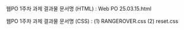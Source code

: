 웹PO 1주차 과제 결과물 문서명 (HTML) : Web PO 25.03.15.html

웹PO 1주차 과제 결과물 문서명 (CSS) : (1) RANGEROVER.css
                                (2) reset.css
